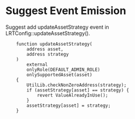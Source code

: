 # Suggest Event Emission

Suggest add updateAssetStrategy event in LRTConfig::updateAssetStrategy().
```solidity
    function updateAssetStrategy(
        address asset,
        address strategy
    )
        external
        onlyRole(DEFAULT_ADMIN_ROLE)
        onlySupportedAsset(asset)
    {
        UtilLib.checkNonZeroAddress(strategy);
        if (assetStrategy[asset] == strategy) {
            revert ValueAlreadyInUse();
        }
        assetStrategy[asset] = strategy;
    }
```